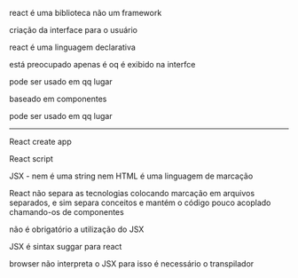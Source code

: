 
react é uma biblioteca não um framework

criação da interface para o usuário

react é uma linguagem declarativa

está preocupado apenas é oq é exibido na interfce

pode ser usado em qq lugar

baseado em componentes 

pode ser usado em qq lugar

________

React create app

React script 

JSX - nem é uma string nem HTML
é uma linguagem de marcação

React não separa as tecnologias colocando marcação
em arquivos separados, e sim separa conceitos e mantém o
código pouco acoplado chamando-os de componentes

não é obrigatório a utilização do JSX

JSX é sintax suggar para react

browser não interpreta o JSX para isso é necessário o
transpilador